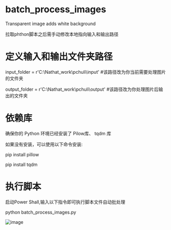 # batch_process_images
Transparent image adds white background

拉取phthon脚本之后需手动修改本地指向输入和输出路径
# 定义输入和输出文件夹路径
input_folder = r'C:\Nathat_work\pchuli\input' #该路径改为你当前需要处理图片的文件夹

output_folder = r'C:\Nathat_work\pchuli\output' #该路径改为你处理图片后输出的文件夹
# 依赖库
确保你的 Python 环境已经安装了 Pilow库、 tqdm 库

如果没有安装，可以使用以下命令安装:

pip install pillow

pip install tqdm
# 执行脚本
启动Power Shall,输入以下指令即可执行脚本文件自动批处理

python batch_process_images.py

![image](https://github.com/fuaneng/batch_process_images/assets/136696600/45055fc2-dc4c-4bcf-a20f-ebe59792cc26)
